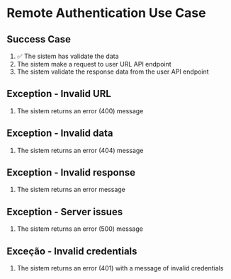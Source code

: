 # Remote Authentication Use Case

## Success Case
1. ✅ The sistem has validate the data
2. The sistem make a request to user URL API endpoint 
3. The sistem validate the response data from the user API endpoint

## Exception - Invalid URL
1. The sistem returns an error (400) message

## Exception - Invalid data
1. The sistem returns an error (404) message


## Exception - Invalid response
1. The sistem returns an error message


## Exception - Server issues
1. The sistem returns an error (500) message

## Exceção - Invalid credentials
1. The sistem returns an error (401) with a message of invalid credentials